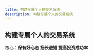 ```yaml
---
title: 构建专属个人的交易系统
description: 构建专属个人的交易系统
---
```


## 构建专属个人的交易系统

核心：**保有好心态** **扬长避短**  **提高投资成功率**
